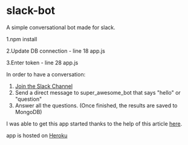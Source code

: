 # slack-bot

A simple conversational bot made for slack.  

1.npm install

2.Update DB connection - line 18 app.js 

3.Enter token - line 28 app.js

In order to have a conversation: 

1. [Join the Slack Channel](https://chatbottest-global.slack.com/shared_invite/MTg1NDIyMzEzODYwLTE0OTUxNDM0NDAtODU0ZDM1MjIwMA)
2. Send a direct message to super_awesome_bot that says "hello" or "question"
3. Answer all the questions. (Once finished, the results are saved to MongoDB)

I was able to get this app started thanks to the help of this article [here](https://www.codementor.io/dominicscanlan/creating-a-slack-bot-using-node-js-vgwto3mu6).

app is hosted on [Heroku](https://polar-badlands-15048.herokuapp.com/)
